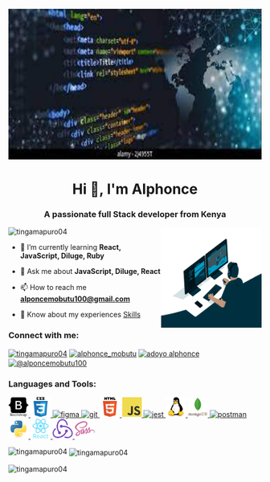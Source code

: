 <p><img width="1000" height="300" alt="master head" src="https://github.com/tingamapuro04/tingamapuro04/blob/main/banner.jpg" /></p>
<h1 align="center">Hi 👋, I'm Alphonce</h1>
<h3 align="center">A passionate full Stack developer from Kenya</h3>
<img width="200" align="right" alt="coding gif" src="https://github.com/tingamapuro04/tingamapuro04/blob/main/dev_animado.gif"  />

<p align="left"> <img src="https://komarev.com/ghpvc/?username=tingamapuro04&label=Profile%20views&color=0e75b6&style=flat" alt="tingamapuro04" /> </p>


- 🌱 I’m currently learning **React, JavaScript, Diluge, Ruby**

- 💬 Ask me about **JavaScript, Diluge, React**

- 📫 How to reach me **alponcemobutu100@gmail.com**

- 📄 Know about my experiences [Skills](https://github.com/tingamapuro04/tingamapuro04/blob/main/Adoyo%20Alphonce%20Mobutu.pdf)

<h3 align="left">Connect with me:</h3>
<p align="left">
<a href="https://codepen.io/tingamapuro04" target="blank"><img align="center" src="https://raw.githubusercontent.com/rahuldkjain/github-profile-readme-generator/master/src/images/icons/Social/codepen.svg" alt="tingamapuro04" height="30" width="40" /></a>
<a href="https://twitter.com/alphonce_mobutu" target="blank"><img align="center" src="https://raw.githubusercontent.com/rahuldkjain/github-profile-readme-generator/master/src/images/icons/Social/twitter.svg" alt="alphonce_mobutu" height="30" width="40" /></a>
<a href="https://linkedin.com/in/adoyo-alphonce" target="blank"><img align="center" src="https://raw.githubusercontent.com/rahuldkjain/github-profile-readme-generator/master/src/images/icons/Social/linked-in-alt.svg" alt="adoyo alphonce" height="30" width="40" /></a>
<a href="https://www.hackerrank.com/alponcemobutu100" target="blank"><img align="center" src="https://raw.githubusercontent.com/rahuldkjain/github-profile-readme-generator/master/src/images/icons/Social/hackerrank.svg" alt="@alponcemobutu100" height="30" width="40" /></a>
</p>

<h3 align="left">Languages and Tools:</h3>
<p align="left"> <a href="https://getbootstrap.com" target="_blank" rel="noreferrer"> <img src="https://raw.githubusercontent.com/devicons/devicon/master/icons/bootstrap/bootstrap-plain-wordmark.svg" alt="bootstrap" width="40" height="40"/> </a> <a href="https://www.w3schools.com/css/" target="_blank" rel="noreferrer"> <img src="https://raw.githubusercontent.com/devicons/devicon/master/icons/css3/css3-original-wordmark.svg" alt="css3" width="40" height="40"/> </a> <a href="https://www.figma.com/" target="_blank" rel="noreferrer"> <img src="https://www.vectorlogo.zone/logos/figma/figma-icon.svg" alt="figma" width="40" height="40"/> </a> <a href="https://git-scm.com/" target="_blank" rel="noreferrer"> <img src="https://www.vectorlogo.zone/logos/git-scm/git-scm-icon.svg" alt="git" width="40" height="40"/> </a> <a href="https://www.w3.org/html/" target="_blank" rel="noreferrer"> <img src="https://raw.githubusercontent.com/devicons/devicon/master/icons/html5/html5-original-wordmark.svg" alt="html5" width="40" height="40"/> </a> <a href="https://developer.mozilla.org/en-US/docs/Web/JavaScript" target="_blank" rel="noreferrer"> <img src="https://raw.githubusercontent.com/devicons/devicon/master/icons/javascript/javascript-original.svg" alt="javascript" width="40" height="40"/> </a> <a href="https://jestjs.io" target="_blank" rel="noreferrer"> <img src="https://www.vectorlogo.zone/logos/jestjsio/jestjsio-icon.svg" alt="jest" width="40" height="40"/> </a> <a href="https://www.linux.org/" target="_blank" rel="noreferrer"> <img src="https://raw.githubusercontent.com/devicons/devicon/master/icons/linux/linux-original.svg" alt="linux" width="40" height="40"/> </a> <a href="https://www.mongodb.com/" target="_blank" rel="noreferrer"> <img src="https://raw.githubusercontent.com/devicons/devicon/master/icons/mongodb/mongodb-original-wordmark.svg" alt="mongodb" width="40" height="40"/> </a> <a href="https://postman.com" target="_blank" rel="noreferrer"> <img src="https://www.vectorlogo.zone/logos/getpostman/getpostman-icon.svg" alt="postman" width="40" height="40"/> </a> <a href="https://www.python.org" target="_blank" rel="noreferrer"> <img src="https://raw.githubusercontent.com/devicons/devicon/master/icons/python/python-original.svg" alt="python" width="40" height="40"/> </a> <a href="https://reactjs.org/" target="_blank" rel="noreferrer"> <img src="https://raw.githubusercontent.com/devicons/devicon/master/icons/react/react-original-wordmark.svg" alt="react" width="40" height="40"/> </a> <a href="https://redux.js.org" target="_blank" rel="noreferrer"> <img src="https://raw.githubusercontent.com/devicons/devicon/master/icons/redux/redux-original.svg" alt="redux" width="40" height="40"/> </a> <a href="https://sass-lang.com" target="_blank" rel="noreferrer"> <img src="https://raw.githubusercontent.com/devicons/devicon/master/icons/sass/sass-original.svg" alt="sass" width="40" height="40"/> </a> </p>

<p><img align="left" src="https://github-readme-stats.vercel.app/api/top-langs?username=tingamapuro04&show_icons=true&locale=en&layout=compact" alt="tingamapuro04" /></p>

<p>&nbsp;<img align="center" src="https://github-readme-stats.vercel.app/api?username=tingamapuro04&show_icons=true&locale=en" alt="tingamapuro04" /></p>

<p><img align="center" src="https://github-readme-streak-stats.herokuapp.com/?user=tingamapuro04&" alt="tingamapuro04" /></p>
